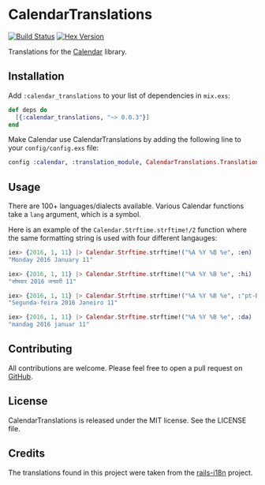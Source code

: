 # CalendarTranslations

[![Build Status](https://travis-ci.org/padde/calendar_translations.svg)](https://travis-ci.org/padde/calendar_translations)
[![Hex Version](https://img.shields.io/hexpm/v/calendar_translations.svg)](https://hex.pm/packages/calendar_translations)

Translations for the [Calendar](https://github.com/lau/calendar) library.

## Installation

Add `:calendar_translations` to your list of dependencies in `mix.exs`:

```elixir
def deps do
  [{:calendar_translations, "~> 0.0.3"}]
end
```

Make Calendar use CalendarTranslations by adding the following line to your
`config/config.exs` file:

```elixir
config :calendar, :translation_module, CalendarTranslations.Translations
```

## Usage

There are 100+ languages/dialects available. Various Calendar functions take a
`lang` argument, which is a symbol.

Here is an example of the `Calendar.Strftime.strftime!/2` function where the
same formatting string is used with four different langauges:

```elixir
iex> {2016, 1, 11} |> Calendar.Strftime.strftime!("%A %Y %B %e", :en)
"Monday 2016 January 11"

iex> {2016, 1, 11} |> Calendar.Strftime.strftime!("%A %Y %B %e", :hi)
"सोमवार 2016 जनवरी 11"

iex> {2016, 1, 11} |> Calendar.Strftime.strftime!("%A %Y %B %e", :"pt-BR")
"Segunda-feira 2016 Janeiro 11"

iex> {2016, 1, 11} |> Calendar.Strftime.strftime!("%A %Y %B %e", :da)
"mandag 2016 januar 11"
```

## Contributing

All contributions are welcome. Please feel free to open a pull request on
[GitHub](https://github.com/padde/calendar_translations).

## License

CalendarTranslations is released under the MIT license. See the LICENSE file.

## Credits

The translations found in this project were taken from the
[rails-i18n](https://github.com/svenfuchs/rails-i18n) project.
